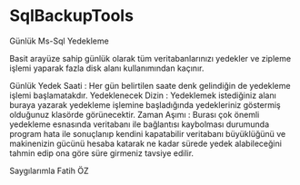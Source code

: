 # SqlBackupTools
Günlük Ms-Sql Yedekleme

Basit arayüze sahip günlük olarak tüm veritabanlarınızı yedekler ve zipleme işlemi yaparak fazla disk alanı kullanımından kaçınır.

Günlük Yedek Saati : Her gün belirtilen saate denk gelindiğin de yedekleme işlemi başlamatakdır.
Yedeklenecek Dizin : Yedeklemek istediğiniz alanı buraya yazarak yedekleme işlemine başladığında yedekleriniz göstermiş olduğunuz klasörde görünecektir.
Zaman Aşımı : Burası çok önemli yedekleme esnasında veritabanı ile bağlantısı kaybolması durumunda program hata ile sonuçlanıp kendini kapatabilir veritabanı büyüklüğünü ve makinenizin gücünü hesaba katarak ne kadar sürede yedek alabileceğini tahmin edip ona göre süre girmeniz tavsiye edilir.


Saygılarımla
Fatih ÖZ
